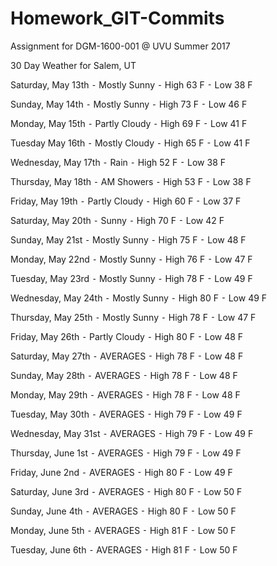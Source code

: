 # Homework_GIT-Commits
Assignment for DGM-1600-001 @ UVU Summer 2017

30 Day Weather for Salem, UT

Saturday, May 13th
	⁃	Mostly Sunny
	⁃	High 63 F
	⁃	Low 38 F

Sunday, May 14th
	⁃	Mostly Sunny
	⁃	High 73 F
	⁃	Low 46 F

Monday, May 15th
	⁃	Partly Cloudy
	⁃	High 69 F
	⁃	Low 41 F

Tuesday May 16th
	⁃	Mostly Cloudy
	⁃	High 65 F
	⁃	Low 41 F

Wednesday, May 17th
	⁃	Rain
	⁃	High 52 F
	⁃	Low 38 F

Thursday, May 18th
	⁃	AM Showers
	⁃	High 53 F
	⁃	Low 38 F

Friday, May 19th
	⁃	Partly Cloudy
	⁃	High 60 F
	⁃	Low 37 F

Saturday, May 20th
	⁃	Sunny
	⁃	High 70 F
	⁃	Low 42 F

Sunday, May 21st
	⁃	Mostly Sunny
	⁃	High 75 F
	⁃	Low 48 F

Monday, May 22nd
	⁃	Mostly Sunny
	⁃	High 76 F
	⁃	Low 47 F

Tuesday, May 23rd
	⁃	Mostly Sunny
	⁃	High 78 F
	⁃	Low 49 F

Wednesday, May 24th
	⁃	Mostly Sunny
	⁃	High 80 F
	⁃	Low 49 F

Thursday, May 25th
	⁃	Mostly Sunny
	⁃	High 78 F
	⁃	Low 47 F

Friday, May 26th
	⁃	Partly Cloudy
	⁃	High 80 F
	⁃	Low 48 F

Saturday, May 27th
	⁃	AVERAGES
	⁃	High 78 F
	⁃	Low 48 F

Sunday, May 28th
	⁃	AVERAGES
	⁃	High 78 F
	⁃	Low 48 F

Monday, May 29th
	⁃	AVERAGES
	⁃	High 78 F
	⁃	Low 48 F

Tuesday, May 30th
	⁃	AVERAGES
	⁃	High 79 F
	⁃	Low 49 F

Wednesday, May 31st
	⁃	AVERAGES
	⁃	High 79 F
	⁃	Low 49 F
	
Thursday, June 1st
	⁃	AVERAGES
	⁃	High 79 F
	⁃	Low 49 F

Friday, June 2nd
	⁃	AVERAGES
	⁃	High 80 F
	⁃	Low 49 F

Saturday, June 3rd
	⁃	AVERAGES
	⁃	High 80 F
	⁃	Low 50 F

Sunday, June 4th
	⁃	AVERAGES
	⁃	High 80 F
	⁃	Low 50 F

Monday, June 5th
	⁃	AVERAGES
	⁃	High 81 F
	⁃	Low 50 F

Tuesday, June 6th
	⁃	AVERAGES
	⁃	High 81 F
	⁃	Low 50 F
